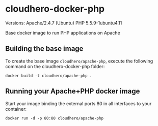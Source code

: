 cloudhero-docker-php
================
Versions:
Apache/2.4.7 (Ubuntu)
PHP 5.5.9-1ubuntu4.11


Base docker image to run PHP applications on Apache


Building the base image
-----------------------

To create the base image `cloudhero/apache-php`, execute the following command on the cloudhero-docker-php folder:

    docker build -t cloudhero/apache-php .


Running your Apache+PHP docker image
------------------------------------

Start your image binding the external ports 80 in all interfaces to your container:

    docker run -d -p 80:80 cloudhero/apache-php

